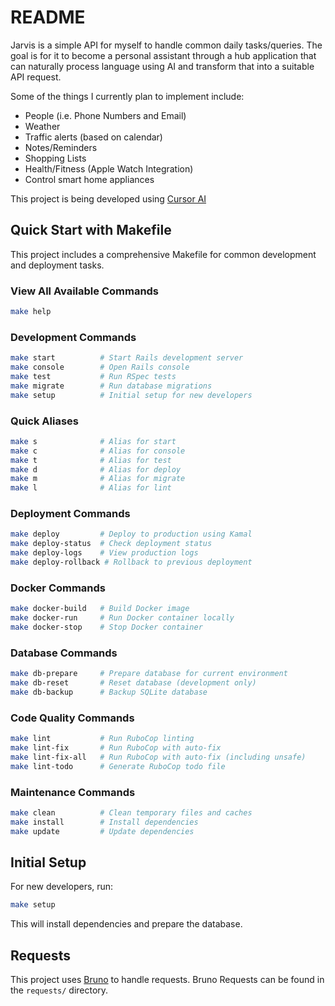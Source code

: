 # README

Jarvis is a simple API for myself to handle common daily tasks/queries. The goal is for it to become a personal assistant through a hub application that can naturally process language using AI and transform that into a suitable API request.

Some of the things I currently plan to implement include:
- People (i.e. Phone Numbers and Email)
- Weather
- Traffic alerts (based on calendar)
- Notes/Reminders
- Shopping Lists
- Health/Fitness (Apple Watch Integration)
- Control smart home appliances

This project is being developed using [Cursor AI](https://cursor.com/)

## Quick Start with Makefile

This project includes a comprehensive Makefile for common development and deployment tasks.

### View All Available Commands
```bash
make help
```

### Development Commands
```bash
make start          # Start Rails development server
make console        # Open Rails console
make test           # Run RSpec tests
make migrate        # Run database migrations
make setup          # Initial setup for new developers
```

### Quick Aliases
```bash
make s              # Alias for start
make c              # Alias for console
make t              # Alias for test
make d              # Alias for deploy
make m              # Alias for migrate
make l              # Alias for lint
```

### Deployment Commands
```bash
make deploy         # Deploy to production using Kamal
make deploy-status  # Check deployment status
make deploy-logs    # View production logs
make deploy-rollback # Rollback to previous deployment
```

### Docker Commands
```bash
make docker-build   # Build Docker image
make docker-run     # Run Docker container locally
make docker-stop    # Stop Docker container
```

### Database Commands
```bash
make db-prepare     # Prepare database for current environment
make db-reset       # Reset database (development only)
make db-backup      # Backup SQLite database
```

### Code Quality Commands
```bash
make lint           # Run RuboCop linting
make lint-fix       # Run RuboCop with auto-fix
make lint-fix-all   # Run RuboCop with auto-fix (including unsafe)
make lint-todo      # Generate RuboCop todo file
```

### Maintenance Commands
```bash
make clean          # Clean temporary files and caches
make install        # Install dependencies
make update         # Update dependencies
```

## Initial Setup

For new developers, run:
```bash
make setup
```

This will install dependencies and prepare the database.

## Requests

This project uses [Bruno](https://www.usebruno.com/) to handle requests. Bruno Requests can be found in the `requests/` directory.
